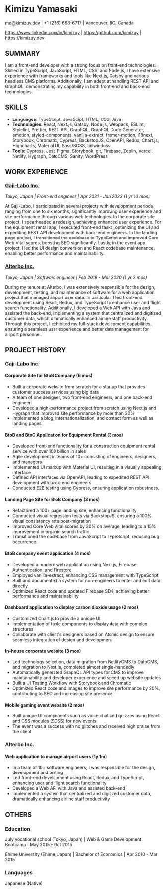 # Kimizu Yamasaki

me@kimizuy.dev | +1 (236) 668-6717 | Vancouver, BC, Canada

https://www.linkedin.com/in/kimizuy | https://github.com/kimizuy | https://kimizuy.dev

## SUMMARY

I am a front-end developer with a strong focus on front-end technologies. Skilled in TypeScript, JavaScript, HTML, CSS, and Node.js, I have extensive experience with frameworks and tools like Next.js, Gatsby and various headless CMS platforms. Additionally, I am adept at handling REST API and GraphQL, demonstrating my capability in both front-end and back-end technologies.

## SKILLS

- **Languages**: TypeScript, JavaScipt, HTML, CSS, Java
- **Technologies**: React, Next.js, Gatsby, Node.js, Webpack, ESLint, Stylelint, Prettier, REST API, GraphQL, GraphQL Code Generator, emotion, styled-components, vanilla-extract, framer-motion, i18next, Storybook, Chromatic, Cypress, BackstopJS, OpenAPI, Redux, Chart.js, Highcharts, Material UI, Sass/SCSS, tailwindcss
- **Tools**: Cypress, Jest, Figma, Storybook, git, Firebase, Zeplin, Vercel, Netlify, Hygraph, DatoCMS, Sanity, WordPress

## WORK EXPERIENCE

### [Gaji-Labo Inc.](https://www.gaji.jp)

*Tokyo, Japan | Front-end engineer | Apr 2021 - Jan 2023 (1 yr 10 mos)*

At Gaji-Labo, I participated in several projects with development periods ranging from one to six months, significantly improving user experience and site performance through various web technologies. In the corporate site project, I spearheaded a redesign, achieving enhanced user experience. For the equipment rental app, I executed front-end tasks, optimizing the UI and expediting REST API development with back-end engineers. In the landing page project, I transitioned the codebase to TypeScript and improved Core Web Vital scores, boosting SEO significantly. Lastly, in the event app project, I led the UI design conversion and React codebase maintenance, enabling better performance and maintainability.

### [Alterbo Inc.](https://alterbo.jp)

*Tokyo, Japan | Software engineer | Feb 2019 - Mar 2020 (1 yr 2 mos)*

During my tenure at Alterbo, I was extensively responsible for the design, development, testing, and maintenance of software for a web application project that managed airport user data. In particular, I led front-end development using React, Redux, and TypeScript to enhance user and flight search functionality. Additionally, I developed a Web API with Java and assisted the back-end, implementing a system that centralized and digitized customer data, which dramatically enhanced airline staff productivity. Through this project, I exhibited my full-stack development capabilities, ensuring a seamless user experience and better data management for airport personnel.

## PROJECT HISTORY

### Gaji-Labo Inc.

#### Corporate Site for BtoB Company (6 mos)

- Built a corporate website from scratch for a startup that provides customer success services using big data
- A team of one designer, two front-end engineers, and one back-end engineer
- Developed a high-performance project from scratch using Next.js and Hygraph that improved site performance by more than 30%
- Implemented a blog, internationalization, and contact form as well as landing pages

#### BtoB and BtoC Application for Equipment Rental (3 mos)

- Developed front-end functionality for a construction equipment rental service with over 100 billion in sales
- Agile development in teams of 10+ consisting of engineers, designers, and managers
- Implemented UI markup with Material UI, resulting in a visually appealing interface
- Defined API interfaces via OpenAPI, leading to expedited REST API development with back-end engineers
- Conducted E2E testing using Cypress, ensuring application robustness.

#### Landing Page Site for BtoB Company (3 mos)

- Refactored a 100+ page landing site, enhancing functionality
- Conducted visual regression tests via BackstopJS, ensuring a 100% visual consistency rate post-migration
- Improved Core Web Vital scores by 30% on average, leading to a 15% improvement in organic search traffic
- Transitioned the codebase from JavaScript to TypeScript, reducing bug occurrence.

#### BtoB company event application (4 mos)

- Developed a modern web application using Next.js, Firebase Authentication, and Firestore
- Employed vanilla-extract, enhancing CSS management with TypeScript
- Built and documented a system for non-engineers to enter and edit data directly
- Optimized React code and updated Firebase SDK, achieving better performance and maintainability

#### Dashboard application to display carbon dioxide usage (2 mos)

- Customized Chart.js to provide a unique UI
- Implementation of table components to display data with complex structures
- Collaborate with client's designers based on Atomic design to ensure seamless integration of design and development

#### In-house corporate website (3 mos)

- Led technology selection, data migration from NetlifyCMS to DatoCMS, and migration to Next.js, completed almost single-handedly
- Automatically generated GraphQL API types for CMS to improve maintainability and developer experience and speed up website updates
- Built a UI Testing Workflow with Storybook and Chromatic
- Optimized React code and images to improve site performance by 20%, contributing to SEO and increasing site presence

#### Mobile gaming event website (2 mos)

- Built unique UI components such as voice chat and quizzes using React and CSS modules (SCSS) for new events
- The event was a success with no glitches and received high praise from the client

### Alterbo Inc.

#### Web application to manage airport users (1y 1m)

- In a team of 10+ software engineers, I was responsible for the design, development and testing
- Led front-end development using React, Redux, and TypeScript, enhancing user and flight search functionality
- Developed a Web API with Java and assisted back-end
- Implemented a system that centralized and digitized customer data, dramatically enhancing airline staff productivity

## OTHERS

### Education

July vocational school (Tokyo, Japan) | Web & Game Development Bootcamp | May 2015 - Oct 2015

Ehime University (Ehime, Japan) | Bachelor of Economics | Apr 2010 - Mar 2015

### Languages

Japanese (Native)
